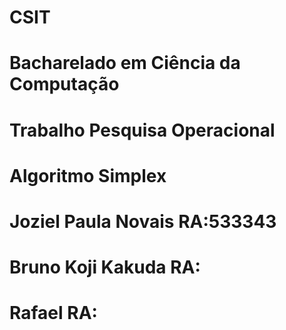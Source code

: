 # CSIT
# Bacharelado em Ciência da Computação
# Trabalho Pesquisa Operacional
# Algoritmo Simplex


# Joziel Paula Novais RA:533343
# Bruno Koji Kakuda RA:
# Rafael RA: